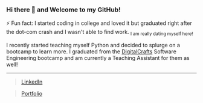 ### Hi there 👋 and Welcome to my GitHub!

⚡ Fun fact: I started coding in college and loved it but graduated right after the dot-com crash and I wasn't able to find work. <sub>I am really dating myself here!</sub>

I recently started teaching myself Python and decided to splurge on a bootcamp to learn more. I graduated from the [DigitalCrafts](https://www.digitalcrafts.com/) Software Engineering bootcamp and am currently a Teaching Assistant for them as well!


---

> [LinkedIn](https://www.linkedin.com/in/violetmedina/) 
  
> [Portfolio](https://www.violetcodes.com/)


<!--

![alt text](https://github.com/violetmedina/violetmedina/blob/main/IMG_0738.JPG?raw=true)

**violetmedina/violetmedina** is a ✨ _special_ ✨ repository because its `README.md` (this file) appears on your GitHub profile.

Here are some ideas to get you started:

- 🔭 I’m currently working on ...
- 🌱 I’m currently learning ...
- 👯 I’m looking to collaborate on ...
- 🤔 I’m looking for help with ...
- 💬 Ask me about ...
- 📫 How to reach me: ...
- 😄 Pronouns: ...
- ⚡ Fun fact: ...
-->
